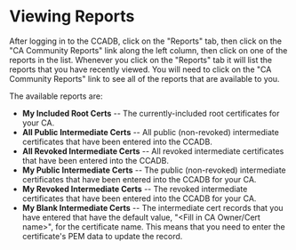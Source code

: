 # Viewing Reports #

After logging in to the CCADB, click on the "Reports" tab, then click on the
"CA Community Reports" link along the left column, then click on one of the
reports in the list. Whenever you click on the "Reports" tab it will list the
reports that you have recently viewed. You will need to click on the "CA
Community Reports" link to see all of the reports that are available to you.

The available reports are:

* **My Included Root Certs** -- The currently-included root certificates for
  your CA.
* **All Public Intermediate Certs** -- All public (non-revoked) intermediate
  certificates that have been entered into the CCADB.
* **All Revoked Intermediate Certs** -- All revoked intermediate certificates
  that have been entered into the CCADB.
* **My Public Intermediate Certs** -- The public (non-revoked) intermediate
  certificates that have been entered into the CCADB for your CA.
* **My Revoked Intermediate Certs** --  The revoked intermediate certificates
  that have been entered into the CCADB for your CA.
* **My Blank Intermediate Certs** -- The intermediate cert records that you
  have entered that have the default value, "&lt;Fill in CA Owner/Cert
  name&gt;", for the certificate name. This means that you need to enter the
  certificate's PEM data to update the record.
